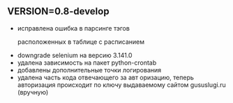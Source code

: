 ## VERSION=0.8-develop
- исправлена ошибка в парсинге тэгов <p> расположенных в таблице с расписанием
- downgrade selenium на версию 3.141.0
- удалена зависимость на пакет python-crontab
- добавлены дополнительные точки логирования
- удалена часть кода отвечающего за авт оризацию, теперь авторизация происходит по ключу выдаваемому сайтом
gususlugi.ru (вручную)